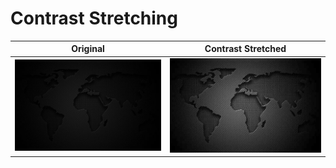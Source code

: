 # Contrast Stretching

Original | Contrast Stretched
--- | ---
![texture](../examples/texture.jpg) | ![contrastStretched](../examples/contrastStretched.jpg)
